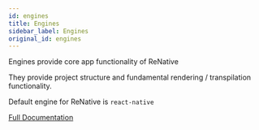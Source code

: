 ```yaml
---
id: engines
title: Engines
sidebar_label: Engines
original_id: engines
---
```




Engines provide core app functionality of ReNative

They provide project structure and fundamental rendering / transpilation functionality.

Default engine for ReNative is `react-native`

[Full Documentation](../engines/engine-rn.md)
